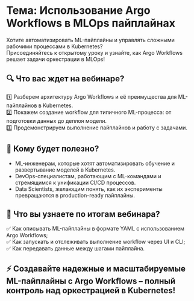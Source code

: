 # Тема: Использование Argo Workflows в MLOps пайплайнах

Хотите автоматизировать ML-пайплайны и управлять сложными рабочими процессами в Kubernetes?  
Присоединяйтесь к открытому уроку и узнайте, как Argo Workflows решает задачи оркестрации в MLOps!

## 🔍 Что вас ждет на вебинаре?  
1️⃣ Разберем архитектуру Argo Workflows и её преимущества для ML-пайплайнов в Kubernetes.  
2️⃣ Покажем создание workflow для типичного ML-процесса: от подготовки данных до деплоя модели.  
3️⃣ Продемонстрируем выполнение пайплайнов и работу с задачами.

## 👥 Кому будет полезно?  
- ML-инженерам, которые хотят автоматизировать обучение и развертывание моделей в Kubernetes.  
- DevOps-специалистам, работающим с ML-командами и стремящимся к унификации CI/CD процессов.  
- Data Scientists, желающим понять, как их эксперименты превращаются в production-ready пайплайны.  

## 🎯 Что вы узнаете по итогам вебинара?  
✅ Как описывать ML-пайплайны в формате YAML с использованием Argo Workflows;  
✅ Как запускать и отслеживать выполнение workflow через UI и CLI;  
✅ Как передавать данные между шагами пайплайна.  

## ⚡ Создавайте надежные и масштабируемые ML-пайплайны с Argo Workflows – полный контроль над оркестрацией в Kubernetes!